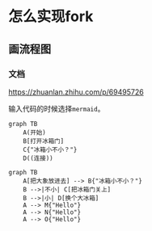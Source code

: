 # 怎么实现fork







## 画流程图

### 文档

https://zhuanlan.zhihu.com/p/69495726

输入代码的时候选择`mermaid`。

```mermaid
graph TB
    A(开始)
    B[打开冰箱门]
    C{"冰箱小不小？"}
    D((连接))
```



```mermaid
graph TB
    A[把大象放进去] --> B{"冰箱小不小？"}
    B -->|不小| C[把冰箱门关上]
    B -->|小| D[换个大冰箱]
    A --> M{"Hello"}
    A --> N{"Hello"}
    A --> O{"Hello"}
```



